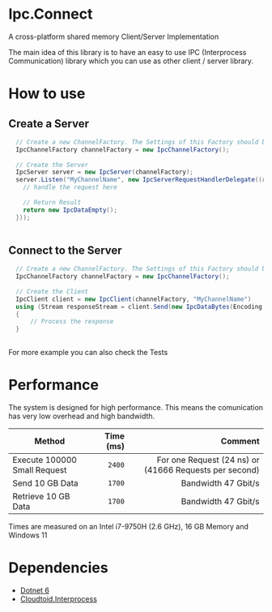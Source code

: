 # Ipc.Connect
A cross-platform shared memory Client/Server Implementation

The main idea of this library is to have an easy to use IPC (Interprocess Communication) library which you can use as other client / server library.

# How to use

## Create a Server

```csharp
  // Create a new ChannelFactory. The Settings of this Factory should be same on Client and Server 
  IpcChannelFactory channelFactory = new IpcChannelFactory();
  
  // Create the Server
  IpcServer server = new IpcServer(channelFactory);
  server.Listen("MyChannelName", new IpcServerRequestHandlerDelegate((reqestStream) => {
    // handle the request here
  
    // Return Result
    return new IpcDataEmpty(); 
  }));
  
```

## Connect to the Server

```csharp
  // Create a new ChannelFactory. The Settings of this Factory should be same on Client and Server 
  IpcChannelFactory channelFactory = new IpcChannelFactory();
  
  // Create the Client
  IpcClient client = new IpcClient(channelFactory, "MyChannelName")
  using (Stream responseStream = client.Send(new IpcDataBytes(Encoding.UTF8.GetBytes("Hello World")), TimeSpan.FromSeconds(2)))
  {
      // Process the response
  }
  
```

For more example you can also check the Tests

# Performance

The system is designed for high performance. This means the comunication has very low overhead and high bandwidth.

|                                          Method | Time (ms) | Comment                                                |
|------------------------------------------------ |----------:|-------------------------------------------------------:|
| Execute 100000 Small Request                    |    `2400` | For one Request (24 ns) or (41666 Requests per second) |
| Send 10 GB Data                                 |    `1700` | Bandwidth 47 Gbit/s                                    |
| Retrieve 10 GB Data                             |    `1700` | Bandwidth 47 Gbit/s                                    |

Times are measured on an Intel i7-9750H (2.6 GHz), 16 GB Memory and Windows 11


# Dependencies

* [Dotnet 6](https://dotnet.microsoft.com/en-us/download/dotnet/6.0)
* [Cloudtoid.Interprocess](https://www.nuget.org/packages/Cloudtoid.Interprocess/)





